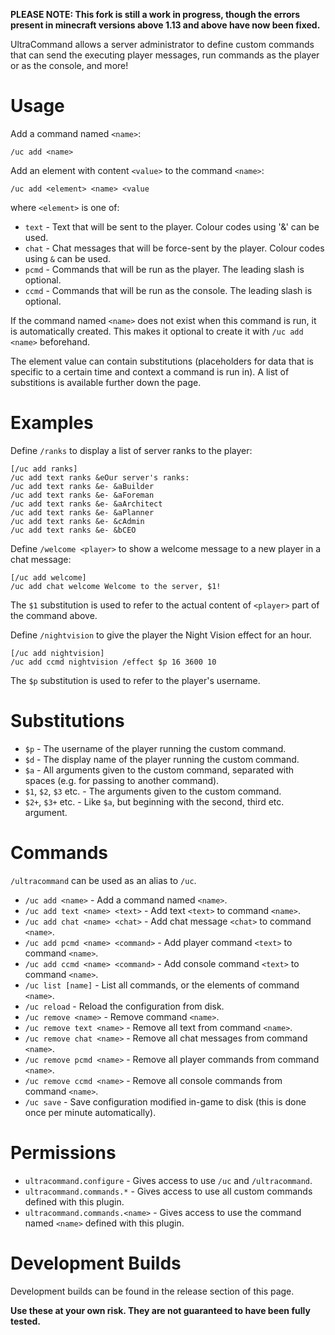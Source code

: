 **PLEASE NOTE: This fork is still a work in progress, though the errors present in minecraft versions above 1.13 and above have now been fixed.**

UltraCommand allows a server administrator to define custom commands that can send the executing player messages, run commands as the player or as the console, and more!

# Usage

Add a command named `<name>`:

    /uc add <name>

Add an element with content `<value>` to the command `<name>`:

    /uc add <element> <name> <value

where `<element>` is one of:

* `text` - Text that will be sent to the player. Colour codes using '&' can be used.
* `chat` - Chat messages that will be force-sent by the player. Colour codes using `&` can be used.
* `pcmd` - Commands that will be run as the player. The leading slash is optional.
* `ccmd` - Commands that will be run as the console. The leading slash is optional.

If the command named `<name>` does not exist when this command is run, it is automatically created. This makes it optional to create it with `/uc add <name>` beforehand.

The element value can contain substitutions (placeholders for data that is specific to a certain time and context a command is run in). A list of substitions is available further down the page.

# Examples

Define `/ranks` to display a list of server ranks to the player:

    [/uc add ranks]
    /uc add text ranks &eOur server's ranks:
    /uc add text ranks &e- &aBuilder
    /uc add text ranks &e- &aForeman
    /uc add text ranks &e- &aArchitect
    /uc add text ranks &e- &aPlanner
    /uc add text ranks &e- &cAdmin
    /uc add text ranks &e- &bCEO

Define `/welcome <player>` to show a welcome message to a new player in a chat message:

    [/uc add welcome]
    /uc add chat welcome Welcome to the server, $1!

The `$1` substitution is used to refer to the actual content of `<player>` part of the command above.

Define `/nightvision` to give the player the Night Vision effect for an hour.

    [/uc add nightvision]
    /uc add ccmd nightvision /effect $p 16 3600 10

The `$p` substitution is used to refer to the player's username.

# Substitutions

* `$p` - The username of the player running the custom command.
* `$d` - The display name of the player running the custom command.
* `$a` - All arguments given to the custom command, separated with spaces (e.g. for passing to another command).
* `$1`, `$2`, `$3` etc. - The arguments given to the custom command.
* `$2+`, `$3+` etc. - Like `$a`, but beginning with the second, third etc. argument.

# Commands

`/ultracommand` can be used as an alias to `/uc`.

* `/uc add <name>` - Add a command named `<name>`.
* `/uc add text <name> <text>` - Add text `<text>` to command `<name>`.
* `/uc add chat <name> <chat>` - Add chat message `<chat>` to command `<name>`.
* `/uc add pcmd <name> <command>` - Add player command `<text>` to command `<name>`.
* `/uc add ccmd <name> <command>` - Add console command `<text>` to command `<name>`.
* `/uc list [name]` - List all commands, or the elements of command `<name>`.
* `/uc reload` - Reload the configuration from disk.
* `/uc remove <name>` - Remove command `<name>`.
* `/uc remove text <name>` - Remove all text from command `<name>`.
* `/uc remove chat <name>` - Remove all chat messages from command `<name>`.
* `/uc remove pcmd <name>` - Remove all player commands from command `<name>`.
* `/uc remove ccmd <name>` - Remove all console commands from command `<name>`.
* `/uc save` - Save configuration modified in-game to disk (this is done once per minute automatically).

# Permissions

* `ultracommand.configure` - Gives access to use `/uc` and `/ultracommand`.
* `ultracommand.commands.*` - Gives access to use all custom commands defined with this plugin.
* `ultracommand.commands.<name>` - Gives access to use the command named `<name>` defined with this plugin.

# Development Builds

Development builds can be found in the release section of this page.

**Use these at your own risk. They are not guaranteed to have been fully tested.**

[build-server]: #
